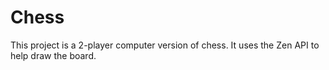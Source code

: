# Chess
This project is a 2-player computer version of chess. It uses the Zen API to help draw the board. 
